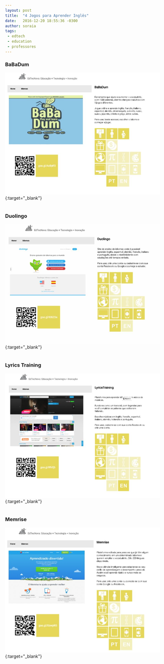 ```yaml
---
layout: post
title:  "4 Jogos para Aprender Inglês"
date:   2016-12-20 18:55:36 -0300
author: soraia
tags: 
 - edtech 
 - education 
 - professores
---
```


### BaBaDum

[![BaBaDum](/images/babadum-edtecnova.jpg)](http://edtecnova.com.br/?page=37){:target="_blank"}
<br/><br/>

### Duolingo

[![Duolingo](/images/duolingo-edtecnova.jpg)](http://edtecnova.com.br/?page=39){:target="_blank"}
<br/><br/>

### Lyrics Training

[![Lyrics Training](/images/lyrics-edtecnova.jpg)](http://edtecnova.com.br/?page=43){:target="_blank"}
<br/><br/>

### Memrise

[![Memrise](/images/memrise-edtecnova.jpg)](http://edtecnova.com.br/?page=44){:target="_blank"}
<br/><br/>
